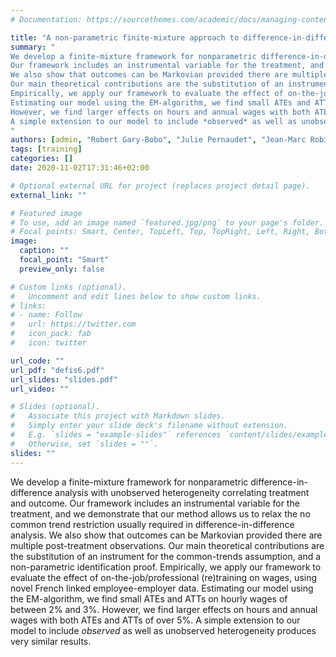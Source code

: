 ```yaml
---
# Documentation: https://sourcethemes.com/academic/docs/managing-content/

title: "A non-parametric finite-mixture approach to difference-in-difference estimation, with an application to professional training and wages"
summary: "
We develop a finite-mixture framework for nonparametric difference-in-difference analysis with unobserved heterogeneity correlating treatment and outcome. 
Our framework includes an instrumental variable for the treatment, and we demonstrate that our method allows us to relax the no common trend restriction usually required in difference-in-difference analysis. 
We also show that outcomes can be Markovian provided there are multiple post-treatment observations.
Our main theoretical contributions are the substitution of an instrument for the common-trends assumption, and a non-parametric identification proof.
Empirically, we apply our framework to evaluate the effect of on-the-job/professional (re)training on wages, using novel French linked employee-employer data. 
Estimating our model using the EM-algorithm, we find small ATEs and ATTs on hourly wages of between 2% and 3%. 
However, we find larger effects on hours and annual wages with both ATEs and ATTs of over 5%.
A simple extension to our model to include *observed* as well as unobserved heterogeneity produces very similar results..
"
authors: [admin, "Robert Gary-Bobo", "Julie Pernaudet", "Jean-Marc Robin"]
tags: [training]
categories: []
date: 2020-11-02T17:31:46+02:00

# Optional external URL for project (replaces project detail page).
external_link: ""

# Featured image
# To use, add an image named `featured.jpg/png` to your page's folder.
# Focal points: Smart, Center, TopLeft, Top, TopRight, Left, Right, BottomLeft, Bottom, BottomRight.
image:
  caption: ""
  focal_point: "Smart"
  preview_only: false

# Custom links (optional).
#   Uncomment and edit lines below to show custom links.
# links:
# - name: Follow
#   url: https://twitter.com
#   icon_pack: fab
#   icon: twitter

url_code: ""
url_pdf: "defis6.pdf"
url_slides: "slides.pdf"
url_video: ""

# Slides (optional).
#   Associate this project with Markdown slides.
#   Simply enter your slide deck's filename without extension.
#   E.g. `slides = "example-slides"` references `content/slides/example-slides.md`.
#   Otherwise, set `slides = ""`.
slides: ""
---
```


We develop a finite-mixture framework for nonparametric difference-in-difference analysis with unobserved heterogeneity correlating treatment and outcome. 
Our framework includes an instrumental variable for the treatment, and we demonstrate that our method allows us to relax the no common trend restriction usually required in difference-in-difference analysis. 
We also show that outcomes can be Markovian provided there are multiple post-treatment observations.
Our main theoretical contributions are the substitution of an instrument for the common-trends assumption, and a non-parametric identification proof.
Empirically, we apply our framework to evaluate the effect of on-the-job/professional (re)training on wages, using novel French linked employee-employer data. 
Estimating our model using the EM-algorithm, we find small ATEs and ATTs on hourly wages of between 2% and 3%. 
However, we find larger effects on hours and annual wages with both ATEs and ATTs of over 5%.
A simple extension to our model to include *observed* as well as unobserved heterogeneity produces very similar results.